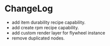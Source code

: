 # ChangeLog

* add item durability recipe capability.
* add create rpm recipe capability.
* add custom render layer for flywheel instance
* remove duplicated nodes.

